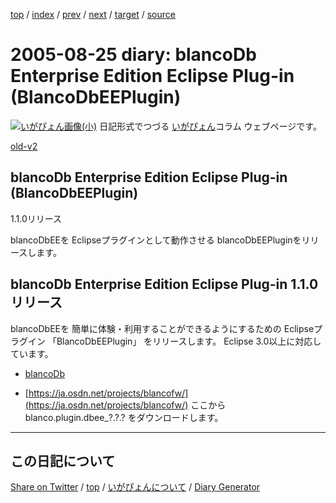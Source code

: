 [top](https://igapyon.github.io/diary/) 
 / [index](https://igapyon.github.io/diary/2005/index.html) 
 / [prev](https://igapyon.github.io/diary/2005/ig050824.html) 
 / [next](https://igapyon.github.io/diary/2005/ig050830.html) 
 / [target](https://igapyon.github.io/diary/2005/ig050825.html) 
 / [source](https://github.com/igapyon/diary/blob/gh-pages/2005/ig050825.html.src.md) 

2005-08-25 diary: blancoDb Enterprise Edition Eclipse Plug-in (BlancoDbEEPlugin)
=====================================================================================================
[![いがぴょん画像(小)](https://igapyon.github.io/diary/images/iga200306s.jpg "いがぴょん")](https://igapyon.github.io/diary/memo/memoigapyon.html) 日記形式でつづる [いがぴょん](https://igapyon.github.io/diary/memo/memoigapyon.html)コラム ウェブページです。

[old-v2](ig050825-orig.html)

## blancoDb Enterprise Edition Eclipse Plug-in (BlancoDbEEPlugin)
1.1.0リリース

blancoDbEEを Eclipseプラグインとして動作させる blancoDbEEPluginをリリースします。


## blancoDb Enterprise Edition Eclipse Plug-in 1.1.0リリース

blancoDbEEを 簡単に体験・利用することができるようにするための Eclipseプラグイン 「BlancoDbEEPlugin」 をリリースします。
Eclipse 3.0以上に対応しています。

* [blancoDb](http://www.igapyon.jp/blanco/blancodb.html)
  
* [https://ja.osdn.net/projects/blancofw/](https://ja.osdn.net/projects/blancofw/)
  ここから blanco.plugin.dbee_?.?.? をダウンロードします。

----------------------------------------------------------------------------------------------------

## この日記について

[Share on Twitter](https://twitter.com/intent/tweet?hashtags=igapyon%2Cdiary%2C%E3%81%84%E3%81%8C%E3%81%B4%E3%82%87%E3%82%93&text=blancoDb+Enterprise+Edition+Eclipse+Plug-in+%28BlancoDbEEPlugin%29&url=https%3A%2F%2Figapyon.github.io%2Fdiary%2F2005%2Fig050825.html) / [top](../index.html/) / [いがぴょんについて](https://igapyon.github.io/diary/memo/memoigapyon.html) / [Diary Generator](https://github.com/igapyon/igapyonv3)
